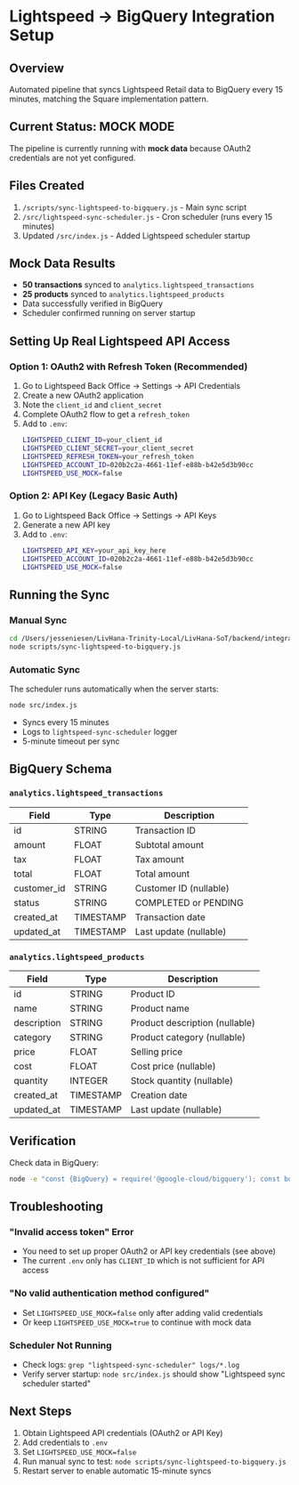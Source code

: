 # Lightspeed → BigQuery Integration Setup

## Overview
Automated pipeline that syncs Lightspeed Retail data to BigQuery every 15 minutes, matching the Square implementation pattern.

## Current Status: MOCK MODE
The pipeline is currently running with **mock data** because OAuth2 credentials are not yet configured.

## Files Created
1. `/scripts/sync-lightspeed-to-bigquery.js` - Main sync script
2. `/src/lightspeed-sync-scheduler.js` - Cron scheduler (runs every 15 minutes)
3. Updated `/src/index.js` - Added Lightspeed scheduler startup

## Mock Data Results
- **50 transactions** synced to `analytics.lightspeed_transactions`
- **25 products** synced to `analytics.lightspeed_products`
- Data successfully verified in BigQuery
- Scheduler confirmed running on server startup

## Setting Up Real Lightspeed API Access

### Option 1: OAuth2 with Refresh Token (Recommended)
1. Go to Lightspeed Back Office → Settings → API Credentials
2. Create a new OAuth2 application
3. Note the `client_id` and `client_secret`
4. Complete OAuth2 flow to get a `refresh_token`
5. Add to `.env`:
   ```bash
   LIGHTSPEED_CLIENT_ID=your_client_id
   LIGHTSPEED_CLIENT_SECRET=your_client_secret
   LIGHTSPEED_REFRESH_TOKEN=your_refresh_token
   LIGHTSPEED_ACCOUNT_ID=020b2c2a-4661-11ef-e88b-b42e5d3b90cc
   LIGHTSPEED_USE_MOCK=false
   ```

### Option 2: API Key (Legacy Basic Auth)
1. Go to Lightspeed Back Office → Settings → API Keys
2. Generate a new API key
3. Add to `.env`:
   ```bash
   LIGHTSPEED_API_KEY=your_api_key_here
   LIGHTSPEED_ACCOUNT_ID=020b2c2a-4661-11ef-e88b-b42e5d3b90cc
   LIGHTSPEED_USE_MOCK=false
   ```

## Running the Sync

### Manual Sync
```bash
cd /Users/jesseniesen/LivHana-Trinity-Local/LivHana-SoT/backend/integration-service
node scripts/sync-lightspeed-to-bigquery.js
```

### Automatic Sync
The scheduler runs automatically when the server starts:
```bash
node src/index.js
```
- Syncs every 15 minutes
- Logs to `lightspeed-sync-scheduler` logger
- 5-minute timeout per sync

## BigQuery Schema

### `analytics.lightspeed_transactions`
| Field | Type | Description |
|-------|------|-------------|
| id | STRING | Transaction ID |
| amount | FLOAT | Subtotal amount |
| tax | FLOAT | Tax amount |
| total | FLOAT | Total amount |
| customer_id | STRING | Customer ID (nullable) |
| status | STRING | COMPLETED or PENDING |
| created_at | TIMESTAMP | Transaction date |
| updated_at | TIMESTAMP | Last update (nullable) |

### `analytics.lightspeed_products`
| Field | Type | Description |
|-------|------|-------------|
| id | STRING | Product ID |
| name | STRING | Product name |
| description | STRING | Product description (nullable) |
| category | STRING | Product category (nullable) |
| price | FLOAT | Selling price |
| cost | FLOAT | Cost price (nullable) |
| quantity | INTEGER | Stock quantity (nullable) |
| created_at | TIMESTAMP | Creation date |
| updated_at | TIMESTAMP | Last update (nullable) |

## Verification

Check data in BigQuery:
```bash
node -e "const {BigQuery} = require('@google-cloud/bigquery'); const bq = new BigQuery({projectId: 'reggieanddrodispensary'}); (async () => { const [txns] = await bq.dataset('analytics').table('lightspeed_transactions').query('SELECT COUNT(*) as count FROM \`reggieanddrodispensary.analytics.lightspeed_transactions\`'); const [prods] = await bq.dataset('analytics').table('lightspeed_products').query('SELECT COUNT(*) as count FROM \`reggieanddrodispensary.analytics.lightspeed_products\`'); console.log('Transactions:', txns[0].count); console.log('Products:', prods[0].count); })();"
```

## Troubleshooting

### "Invalid access token" Error
- You need to set up proper OAuth2 or API key credentials (see above)
- The current `.env` only has `CLIENT_ID` which is not sufficient for API access

### "No valid authentication method configured"
- Set `LIGHTSPEED_USE_MOCK=false` only after adding valid credentials
- Or keep `LIGHTSPEED_USE_MOCK=true` to continue with mock data

### Scheduler Not Running
- Check logs: `grep "lightspeed-sync-scheduler" logs/*.log`
- Verify server startup: `node src/index.js` should show "Lightspeed sync scheduler started"

## Next Steps
1. Obtain Lightspeed API credentials (OAuth2 or API Key)
2. Add credentials to `.env`
3. Set `LIGHTSPEED_USE_MOCK=false`
4. Run manual sync to test: `node scripts/sync-lightspeed-to-bigquery.js`
5. Restart server to enable automatic 15-minute syncs

<!-- Last verified: 2025-10-02 -->

<!-- Optimized: 2025-10-02 -->
